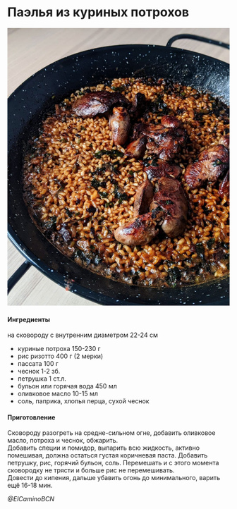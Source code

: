 ﻿---
image: ../pics/paella-kurica.jpg
---
# Паэлья из куриных потрохов

![Паэлья из куриных потрохов](../pics/paella-kurica.jpg)

#### Ингредиенты

на сковороду с внутренним диаметром 22-24 см

* куриные потроха 150-230 г
* рис ризотто 400 г (2 мерки)
* пассата 100 г
* чеснок 1-2 зб.
* петрушка 1 ст.л.
* бульон или горячая вода 450 мл
* оливковое масло 10-15 мл
* соль, паприка, хлопья перца, сухой чеснок

#### Приготовление

Сковороду разогреть на средне-сильном огне, добавить оливковое масло, потроха и чеснок, обжарить.  
Добавить специи и помидор, выпарить всю жидкость, активно помешивая, должна остаться густая коричневая паста. Добавить петрушку, рис, горячий бульон, соль. Перемешать и с этого момента сковородку не трясти и больше рис не перемешивать.  
Довести до кипения, дальше убавить огонь до минимального, варить ещё 16-18 мин.

*@ElCaminoBCN*
